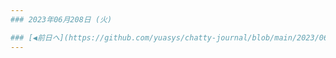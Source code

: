 ```yaml
---
### 2023年06月208日 (火)

### [◀️前日へ](https://github.com/yuasys/chatty-journal/blob/main/2023/06/2023-06-19.md)&emsp;&emsp;&emsp;&emsp;[翌日へ▶️](https://github.com/yuasys/chatty-journal/blob/main/2023/06/2023-06-21.md)
---
```

